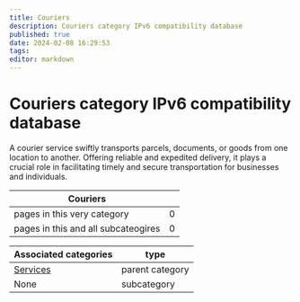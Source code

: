 ```yaml
---
title: Couriers
description: Couriers category IPv6 compatibility database
published: true
date: 2024-02-08 16:29:53 
tags:
editor: markdown
---
```


# Couriers category IPv6 compatibility database


A courier service swiftly transports parcels, documents, or goods from one location to another. Offering reliable and expedited delivery, it plays a crucial role in facilitating timely and secure transportation for businesses and individuals.


| Couriers   |   |
| - | - |
| pages in this very category | 0 |
| pages in this and all subcateogires | 0 |

| Associated categories | type |
| - | - |
| [Services](../Services) | parent category |
| None | subcategory |